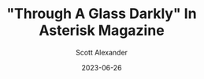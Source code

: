 ---
layout: podcast
title: "\"Through A Glass Darkly\" In Asterisk Magazine"
author: Scott Alexander
description: https://astralcodexten.substack.com/p/through-a-glass-darkly-in-asterisk
date: 2023-06-26
length: 732897
duration: 183
guid: through-a-glass-darkly-in-asterisk
---
